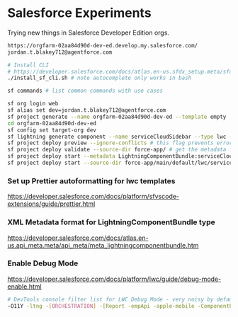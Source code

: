 # Salesforce Experiments

Trying new things in Salesforce Developer Edition orgs.

```sh
https://orgfarm-02aa84d90d-dev-ed.develop.my.salesforce.com/
jordan.t.blakey712@agentforce.com

# Install CLI
# https://developer.salesforce.com/docs/atlas.en-us.sfdx_setup.meta/sfdx_setup/sfdx_setup_intro.htm
./install_sf_cli.sh # note autocomplete only works in bash

sf commands # list common commands with use cases

sf org login web
sf alias set dev=jordan.t.blakey712@agentforce.com
sf project generate --name orgfarm-02aa84d90d-dev-ed --template empty
cd orgfarm-02aa84d90d-dev-ed
sf config set target-org dev
sf lightning generate component --name serviceCloudSidebar --type lwc --output-dir force-app/main/default/lwc
sf project deploy preview --ignore-conflicts # this flag prevents error about source tracking.
sf project deploy validate --source-dir force-app/ # get the metadata flag value for next command like this
sf project deploy start --metadata LightningComponentBundle:serviceCloudSidebar
sf project deploy start --source-dir force-app/main/default/lwc/serviceCloudSidebar/ # alternatively, deploy by path
```

### Set up Prettier autoformatting for lwc templates

https://developer.salesforce.com/docs/platform/sfvscode-extensions/guide/prettier.html

### XML Metadata format for LightningComponentBundle type

https://developer.salesforce.com/docs/atlas.en-us.api_meta.meta/api_meta/meta_lightningcomponentbundle.htm

### Enable Debug Mode

https://developer.salesforce.com/docs/platform/lwc/guide/debug-mode-enable.html

```sh
# DevTools console filter list for LWC Debug Mode - very noisy by default, but useful for inspecting objects, cache busting, etc.
-O11Y -ltng -[ORCHESTRATION] -[Report -empApi -apple-mobile -ComponentProfiler -WARNING -enableReactiveCarousel
```
